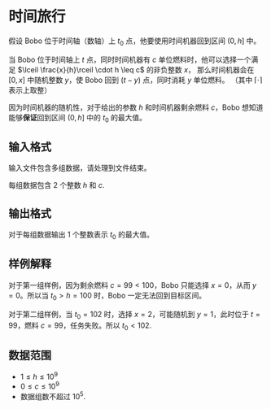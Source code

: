 # 时间旅行

假设 Bobo 位于时间轴（数轴）上 $t_0$ 点，他要使用时间机器回到区间 $(0, h]$ 中。

当 Bobo 位于时间轴上 $t$ 点，同时时间机器有 $c$ 单位燃料时，他可以选择一个满足 $\lceil \frac{x}{h}\rceil \cdot  h \leq c$ 的非负整数 $x$，
那么时间机器会在 $[0, x]$ 中随机整数 $y$，使 Bobo 回到 $(t - y)$ 点，同时消耗 $y$ 单位燃料。
（其中 $\lceil \cdot \rceil$ 表示上取整）

因为时间机器的随机性，对于给出的参数 $h$ 和时间机器剩余燃料 $c$，Bobo 想知道能够**保证**回到区间 $(0, h]$ 中的 $t_0$ 的最大值。

## 输入格式

输入文件包含多组数据，请处理到文件结束。

每组数据包含 $2$ 个整数 $h$ 和 $c$.

## 输出格式

对于每组数据输出 $1$ 个整数表示 $t_0$ 的最大值。

<!--SAMPLES-->

## 样例解释

对于第一组样例，因为剩余燃料 $c = 99 < 100$，Bobo 只能选择 $x = 0$，从而 $y = 0$。所以当 $t_0 > h = 100$ 时，Bobo 一定无法回到目标区间。

对于第二组样例，当 $t_0 = 102$ 时，选择 $x = 2$，可能随机到 $y = 1$，此时位于 $t = 99$，燃料 $c = 99$，任务失败。所以 $t_0 < 102$.

## 数据范围

* $1 \leq h \leq 10^9$
* $0 \leq c \leq 10^9$
* 数据组数不超过 $10^5$.
